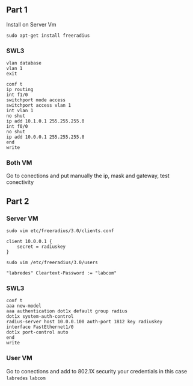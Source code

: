 ## Part 1
Install on Server Vm
```
sudo apt-get install freeradius
```

### SWL3

```
vlan database
vlan 1
exit

conf t
ip routing
int f1/0
switchport mode access
switchport access vlan 1
int vlan 1
no shut 
ip add 10.1.0.1 255.255.255.0
int f0/0
no shut
ip add 10.0.0.1 255.255.255.0
end
write
```

### Both VM

Go to conections and put manually the ip, mask and gateway, test conectivity


## Part 2

### Server VM

```
sudo vim etc/freeradius/3.0/clients.conf
```

```
client 10.0.0.1 {
    secret = radiuskey
}
```

```
sudo vim /etc/freeradius/3.0/users
```

```
"labredes" Cleartext-Password := "labcom"
```

### SWL3

```
conf t
aaa new-model
aaa authentication dot1x default group radius
dot1x system-auth-control
radius-server host 10.0.0.100 auth-port 1812 key radiuskey
interface FastEthernet1/0
dot1x port-control auto
end 
write
```


### User VM

Go to conections and add to 802.1X security your credentials in this case `labredes` `labcom`

